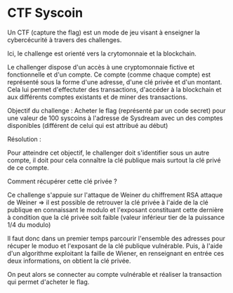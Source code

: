 # CTF Syscoin

Un CTF (capture the flag) est un mode de jeu visant à enseigner la cybercécurité à travers des challenges. 

Ici, le challenge est orienté vers la crytomonnaie et la blockchain.

Le challenger dispose d'un accès à une cryptomonnaie fictive et fonctionnelle et d'un compte.
Ce compte (comme chaque compte) est représenté sous la forme d'une adresse, d'une clé privée et d'un montant.
Cela lui permet d'effectuter des transactions, d'accéder à la blockchain et aux différents comptes existants et de miner des transactions.

Objectif du challenge : Acheter le flag (représenté par un code secret) pour une valeur de 100 syscoins à l'adresse de Sysdream avec un des comptes disponibles (différent de celui qui est attribué au début)

Résolution : 

Pour atteindre cet objectif, le challenger doit s'identifier sous un autre compte, il doit pour cela connaître la clé publique mais surtout la clé privé de ce compte.

Comment récupérer cette clé privée ?

Ce challenge s'appuie sur l'attaque de Weiner du chiffrement RSA
attaque de Weiner => il est possible de retrouver la clé privée à l'aide de la clé publique en connaissant le modulo et l'exposant constituant cette dernière à condition que la clé privée soit faible (valeur inférieur tier de la puissance 1/4 du modulo)

Il faut donc dans un premier temps parcourir l'ensemble des adresses pour récuper le moduo et l'exposant de la clé publique vulnérable.
Puis, à l'aide d'un algorithme exploitant la faille de Wiener, en renseignant en entrée ces deux informations, on obtient la clé privée.

On peut alors se connecter au compte vulnérable et réaliser la transaction qui permet d'acheter le flag.
